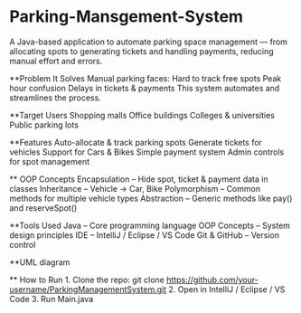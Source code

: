 # Parking-Mansgement-System
A Java-based application to automate parking space management — from allocating spots to generating tickets and handling payments, reducing manual effort and errors.

**Problem It Solves
Manual parking faces:
    Hard to track free spots
    Peak hour confusion
    Delays in tickets & payments
This system automates and streamlines the process.

**Target Users
    Shopping malls
    Office buildings
    Colleges & universities
    Public parking lots

**Features
    Auto-allocate & track parking spots
    Generate tickets for vehicles
    Support for Cars & Bikes
    Simple payment system
    Admin controls for spot management

** OOP Concepts
    Encapsulation – Hide spot, ticket & payment data in classes
    Inheritance – Vehicle → Car, Bike
    Polymorphism – Common methods for multiple vehicle types
    Abstraction – Generic methods like pay() and reserveSpot()

**Tools Used
    Java – Core programming language
    OOP Concepts – System design principles
    IDE – IntelliJ / Eclipse / VS Code 
    Git & GitHub – Version control

**UML diagram

** How to Run
    1. Clone the repo:
          git clone https://github.com/your-username/ParkingManagementSystem.git
    2. Open in IntelliJ / Eclipse / VS Code
    3. Run Main.java 
